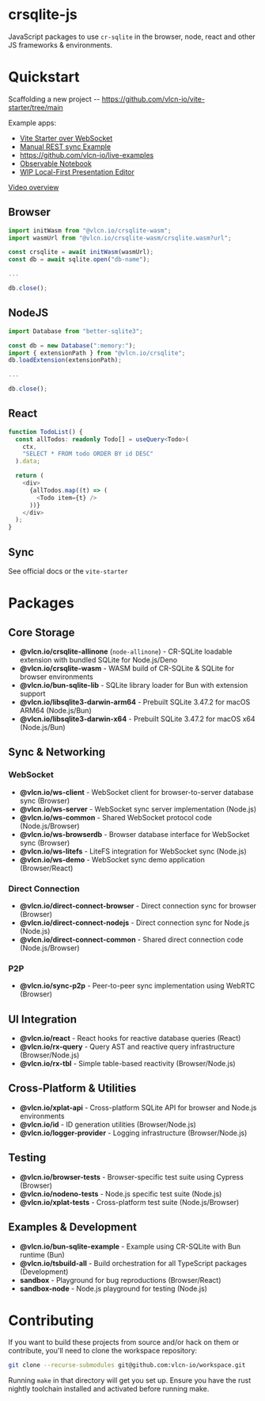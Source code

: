 # crsqlite-js

JavaScript packages to use `cr-sqlite` in the browser, node, react and other JS frameworks & environments.

# Quickstart

Scaffolding a new project -- https://github.com/vlcn-io/vite-starter/tree/main

Example apps:

- [Vite Starter over WebSocket](https://github.com/vlcn-io/vite-starter)
- [Manual REST sync Example](https://github.com/vlcn-io/example-rest)
- https://github.com/vlcn-io/live-examples
- [Observable Notebook](https://observablehq.com/@tantaman/cr-sqlite-basic-setup)
- [WIP Local-First Presentation Editor](https://github.com/tantaman/strut)

[Video overview](https://www.youtube.com/watch?v=T1ES9x8DKR4)

## Browser

```ts
import initWasm from "@vlcn.io/crsqlite-wasm";
import wasmUrl from "@vlcn.io/crsqlite-wasm/crsqlite.wasm?url";

const crsqlite = await initWasm(wasmUrl);
const db = await sqlite.open("db-name");

...

db.close();
```

## NodeJS

```ts
import Database from "better-sqlite3";

const db = new Database(":memory:");
import { extensionPath } from "@vlcn.io/crsqlite";
db.loadExtension(extensionPath);

...

db.close();
```

## React

```ts
function TodoList() {
  const allTodos: readonly Todo[] = useQuery<Todo>(
    ctx,
    "SELECT * FROM todo ORDER BY id DESC"
  ).data;

  return (
    <div>
      {allTodos.map((t) => (
        <Todo item={t} />
      ))}
    </div>
  );
}
```

## Sync

See official docs or the `vite-starter`

# Packages

## Core Storage

- **@vlcn.io/crsqlite-allinone** (`node-allinone`) - CR-SQLite loadable extension with bundled SQLite for Node.js/Deno
- **@vlcn.io/crsqlite-wasm** - WASM build of CR-SQLite & SQLite for browser environments
- **@vlcn.io/bun-sqlite-lib** - SQLite library loader for Bun with extension support
- **@vlcn.io/libsqlite3-darwin-arm64** - Prebuilt SQLite 3.47.2 for macOS ARM64 (Node.js/Bun)
- **@vlcn.io/libsqlite3-darwin-x64** - Prebuilt SQLite 3.47.2 for macOS x64 (Node.js/Bun)

## Sync & Networking

### WebSocket
- **@vlcn.io/ws-client** - WebSocket client for browser-to-server database sync (Browser)
- **@vlcn.io/ws-server** - WebSocket sync server implementation (Node.js)
- **@vlcn.io/ws-common** - Shared WebSocket protocol code (Node.js/Browser)
- **@vlcn.io/ws-browserdb** - Browser database interface for WebSocket sync (Browser)
- **@vlcn.io/ws-litefs** - LiteFS integration for WebSocket sync (Node.js)
- **@vlcn.io/ws-demo** - WebSocket sync demo application (Browser/React)

### Direct Connection
- **@vlcn.io/direct-connect-browser** - Direct connection sync for browser (Browser)
- **@vlcn.io/direct-connect-nodejs** - Direct connection sync for Node.js (Node.js)
- **@vlcn.io/direct-connect-common** - Shared direct connection code (Node.js/Browser)

### P2P
- **@vlcn.io/sync-p2p** - Peer-to-peer sync implementation using WebRTC (Browser)

## UI Integration

- **@vlcn.io/react** - React hooks for reactive database queries (React)
- **@vlcn.io/rx-query** - Query AST and reactive query infrastructure (Browser/Node.js)
- **@vlcn.io/rx-tbl** - Simple table-based reactivity (Browser/Node.js)

## Cross-Platform & Utilities

- **@vlcn.io/xplat-api** - Cross-platform SQLite API for browser and Node.js environments
- **@vlcn.io/id** - ID generation utilities (Browser/Node.js)
- **@vlcn.io/logger-provider** - Logging infrastructure (Browser/Node.js)

## Testing

- **@vlcn.io/browser-tests** - Browser-specific test suite using Cypress (Browser)
- **@vlcn.io/nodeno-tests** - Node.js specific test suite (Node.js)
- **@vlcn.io/xplat-tests** - Cross-platform test suite (Node.js/Browser)

## Examples & Development

- **@vlcn.io/bun-sqlite-example** - Example using CR-SQLite with Bun runtime (Bun)
- **@vlcn.io/tsbuild-all** - Build orchestration for all TypeScript packages (Development)
- **sandbox** - Playground for bug reproductions (Browser/React)
- **sandbox-node** - Node.js playground for testing (Node.js)

# Contributing

If you want to build these projects from source and/or hack on them or contribute, you'll need to clone the workspace repository:

```bash
git clone --recurse-submodules git@github.com:vlcn-io/workspace.git
```

Running `make` in that directory will get you set up. Ensure you have the rust nightly toolchain installed and activated before running make.

